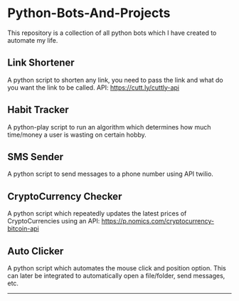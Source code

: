 # Python-Bots-And-Projects

This repository is a collection of all python bots which I have created to automate my life. 

## Link Shortener
A python script to shorten any link, you need to pass the link and what do you want the link to be called. API: https://cutt.ly/cuttly-api

## Habit Tracker
A python-play script to run an algorithm which determines how much time/money a user is wasting on certain hobby.

## SMS Sender
A python script to send messages to a phone number using API twilio.

## CryptoCurrency Checker
A python script which repeatedly updates the latest prices of CryptoCurrencies using an API: https://p.nomics.com/cryptocurrency-bitcoin-api 

## Auto Clicker
A python script which automates the mouse click and position option. This can later be integrated to automatically open a file/folder, send messages, etc.

---
